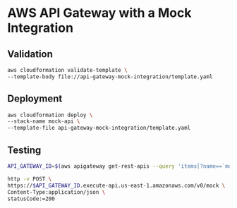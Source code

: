 # AWS API Gateway with a Mock Integration

## Validation

```bash
aws cloudformation validate-template \
--template-body file://api-gateway-mock-integration/template.yaml
```

## Deployment

```bash
aws cloudformation deploy \
--stack-name mock-api \
--template-file api-gateway-mock-integration/template.yaml
```

## Testing

```bash
API_GATEWAY_ID=$(aws apigateway get-rest-apis --query 'items[?name==`mock-api`].id' | grep -o -E "[a-z0-9]+")
```

```bash
http -v POST \
https://$API_GATEWAY_ID.execute-api.us-east-1.amazonaws.com/v0/mock \
Content-Type:application/json \
statusCode:=200
```
